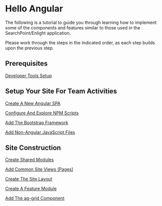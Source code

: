 # Hello Angular

The following is a tutorial to guide you through learning how to implement some of the components and features similar to those used in the SearchPoint/Enlight application.

Please work through the steps in the indicated order, as each step builds upon the previous step.

## Prerequisites

[Developer Tools Setup](Developer-Tools-Setup.md)

## Setup Your Site For Team Activities

[Create A New Angular SPA](Create-A-New-Angular-SPA)

[Configure And Explore NPM Scripts](Configure-And-Explore-NPM-Scripts)

[Add The Bootstrap Framework](Add-The-Bootstrap-Framework)

[Add Non-Angular JavaScript Files](Add-Non-Angular-JavaScript-Files)

## Site Construction

[Create Shared Modules](Create-Shared-Modules)

[Add Common Site Views (Pages)](Add-Common-Site-Views-\(Pages\))

[Create The Site Layout](Create-The-Site-Layout)

[Create A Feature Module](Create-A-Feature-Module)

[Add The ag-grid Component](Add-The-ag-grid-Component)

<!--stackedit_data:
eyJoaXN0b3J5IjpbMzM3NDcxMTEzXX0=
-->